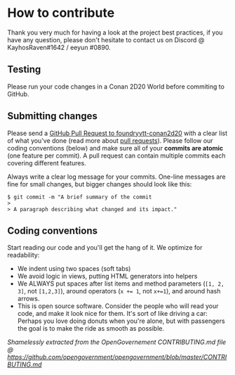 # How to contribute

Thank you very much for having a look at the project best practices, if you have any question, please don't hesitate to contact us on Discord @ KayhosRaven#1642 / eeyun
#0890.

## Testing

Please run your code changes in a Conan 2D20 World before commiting to GitHub.

## Submitting changes

Please send a [GitHub Pull Request to foundryvtt-conan2d20](https://github.com/jeromelavoie/foundryvtt-conan2d20/pull/new/master) with a clear list of what you've done (read more about [pull requests](http://help.github.com/pull-requests/)). Please follow our coding conventions (below) and make sure all of your __commits are atomic__ (one feature per commit). A pull request can contain multiple commits each covering different features.

Always write a clear log message for your commits. One-line messages are fine for small changes, but bigger changes should look like this:

    $ git commit -m "A brief summary of the commit
    > 
    > A paragraph describing what changed and its impact."

## Coding conventions

Start reading our code and you'll get the hang of it. We optimize for readability:

  * We indent using two spaces (soft tabs)
  * We avoid logic in views, putting HTML generators into helpers
  * We ALWAYS put spaces after list items and method parameters (`[1, 2, 3]`, not `[1,2,3]`), around operators (`x += 1`, not `x+=1`), and around hash arrows.
  * This is open source software. Consider the people who will read your code, and make it look nice for them. It's sort of like driving a car: Perhaps you love doing donuts when you're alone, but with passengers the goal is to make the ride as smooth as possible.
  
_Shamelessly extracted from the OpenGovernement CONTRIBUTING.md file @ https://github.com/opengovernment/opengovernment/blob/master/CONTRIBUTING.md_
